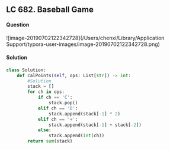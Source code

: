 ## LC 682. Baseball Game

#### Question

![image-20190702122342728](/Users/chenxi/Library/Application Support/typora-user-images/image-20190702122342728.png)



#### Solution

```python
class Solution:
    def calPoints(self, ops: List[str]) -> int:
        #Solution
        stack = []
        for ch in ops:
            if ch == 'C':
                stack.pop()
            elif ch == 'D':
                stack.append(stack[-1] * 2)
            elif ch == '+':
                stack.append(stack[-1] + stack[-2])
            else:
                stack.append(int(ch))
        return sum(stack)
```

